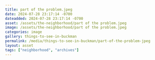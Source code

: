 ```yaml
---
title: part of the problem.jpeg
date: 2024-07-28 23:17:14 -0700
dateadded: 2024-07-28 23:17:14 -0700
asset: /assets/the-neighborhood/part of the problem.jpeg
image: /assets/the-neighborhood/part of the problem.jpeg
categories: image
gallery: things-to-see-in-buckman
permalink: /media/things-to-see-in-buckman/part-of-the-problem-jpeg
layout: asset
tags: ["neighborhood", "archives"]
--- 
```

